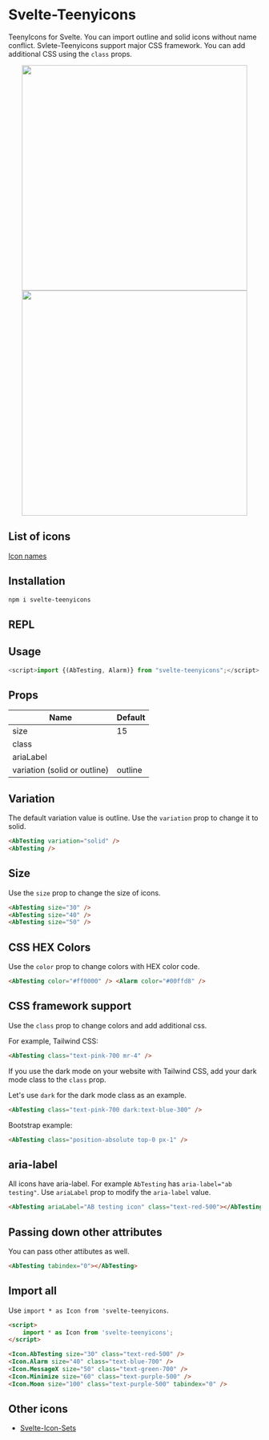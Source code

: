 # Svelte-Teenyicons

TeenyIcons for Svelte. You can import outline and solid icons without name conflict. Svlete-Teenyicons support major CSS framework. You can add additional CSS using the `class` props.

<p align="center">
<img width="450" src="https://raw.githubusercontent.com/shinokada/svelte-teenyicons/main/static/images/teenyicons1.webp" />
<img width="450" src="https://raw.githubusercontent.com/shinokada/svelte-teenyicons/main/static/images/teenyicons2.webp" />
</p>

## List of icons

[Icon names](https://github.com/shinokada/svelte-teenyicons/blob/main/icon-list.md)

## Installation

```sh
npm i svelte-teenyicons
```

## REPL

## Usage

```js
<script>import {(AbTesting, Alarm)} from "svelte-teenyicons";</script>
```

## Props

| Name                         | Default     |
| ---------------------------- | ----------- |
| size                         | 15          |
| class                        |             |
| ariaLabel                    | <file name> |
| variation (solid or outline) | outline     |

## Variation

The default variation value is outline. Use the `variation` prop to change it to solid.

```html
<AbTesting variation="solid" />
<AbTesting />
```

## Size

Use the `size` prop to change the size of icons.

```html
<AbTesting size="30" />
<AbTesting size="40" />
<AbTesting size="50" />
```

## CSS HEX Colors

Use the `color` prop to change colors with HEX color code.

```html
<AbTesting color="#ff0000" /> <Alarm color="#00ffd8" />
```

## CSS framework support

Use the `class` prop to change colors and add additional css.

For example, Tailwind CSS:

```html
<AbTesting class="text-pink-700 mr-4" />
```

If you use the dark mode on your website with Tailwind CSS, add your dark mode class to the `class` prop.

Let's use `dark` for the dark mode class as an example.

```html
<AbTesting class="text-pink-700 dark:text-blue-300" />
```

Bootstrap example:

```html
<AbTesting class="position-absolute top-0 px-1" />
```

## aria-label

All icons have aria-label. For example `AbTesting` has `aria-label="ab testing"`.
Use `ariaLabel` prop to modify the `aria-label` value.

```html
<AbTesting ariaLabel="AB testing icon" class="text-red-500"></AbTesting>
```

## Passing down other attributes

You can pass other attibutes as well.

```html
<AbTesting tabindex="0"></AbTesting>
```

## Import all

Use `import * as Icon from 'svelte-teenyicons`.

```html
<script>
	import * as Icon from 'svelte-teenyicons';
</script>

<Icon.AbTesting size="30" class="text-red-500" />
<Icon.Alarm size="40" class="text-blue-700" />
<Icon.MessageX size="50" class="text-green-700" />
<Icon.Minimize size="60" class="text-purple-500" />
<Icon.Moon size="100" class="text-purple-500" tabindex="0" />
```

## Other icons

- [Svelte-Icon-Sets](https://svelte-svg-icons.vercel.app/)

